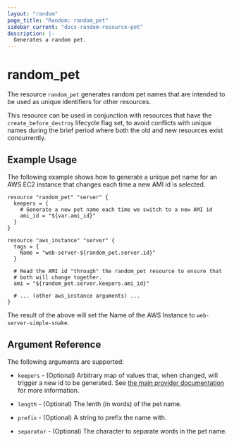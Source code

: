 ```yaml
---
layout: "random"
page_title: "Random: random_pet"
sidebar_current: "docs-random-resource-pet"
description: |-
  Generates a random pet.
---
```


# random\_pet

The resource `random_pet` generates random pet names that are intended to be
used as unique identifiers for other resources.

This resource can be used in conjunction with resources that have
the `create_before_destroy` lifecycle flag set, to avoid conflicts with
unique names during the brief period where both the old and new resources
exist concurrently.

## Example Usage

The following example shows how to generate a unique pet name for an AWS EC2
instance that changes each time a new AMI id is selected.

```
resource "random_pet" "server" {
  keepers = {
    # Generate a new pet name each time we switch to a new AMI id
    ami_id = "${var.ami_id}"
  }
}

resource "aws_instance" "server" {
  tags = {
    Name = "web-server-${random_pet.server.id}"
  }

  # Read the AMI id "through" the random_pet resource to ensure that
  # both will change together.
  ami = "${random_pet.server.keepers.ami_id}"

  # ... (other aws_instance arguments) ...
}
```

The result of the above will set the Name of the AWS Instance to
`web-server-simple-snake`.

## Argument Reference

The following arguments are supported:

* `keepers` - (Optional) Arbitrary map of values that, when changed, will
  trigger a new id to be generated. See
  [the main provider documentation](../index.html) for more information.

* `length` - (Optional) The lenth (in words) of the pet name.

* `prefix` - (Optional) A string to prefix the name with.

* `separator` - (Optional) The character to separate words in the pet name.
